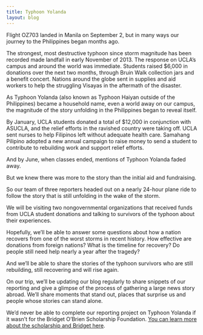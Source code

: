 ```yaml
---
title: Typhoon Yolanda
layout: blog
---
```

Flight OZ703 landed in Manila on September 2, but in many ways our journey to the Philippines began months ago. 

The strongest, most destructive typhoon since storm magnitude has been recorded made landfall in early November of 2013. The response on UCLA’s campus and around the world was immediate. Students raised $6,000 in donations over the next two months, through Bruin Walk collection jars and a benefit concert. Nations around the globe sent in supplies and aid workers to help the struggling Visayas in the aftermath of the disaster. 

As Typhoon Yolanda (also known as Typhoon Haiyan outside of the Philippines) became a household name, even a world away on our campus, the magnitude of the story unfolding in the Philippines began to reveal itself. 

By January, UCLA students donated a total of $12,000 in conjunction with ASUCLA, and the relief efforts in the ravished country were taking off. UCLA sent nurses to help Filipinos left without adequate health care. Samahang Pilipino adopted a new annual campaign to raise money to send a student to contribute to rebuilding work and support relief efforts.

And by June, when classes ended, mentions of Typhoon Yolanda faded away. 

But we knew there was more to the story than the initial aid and fundraising. 

So our team of three reporters headed out on a nearly 24-hour plane ride to follow the story that is still unfolding in the wake of the storm.  

We will be visiting two nongovernmental organizations that received funds from UCLA student donations and talking to survivors of the typhoon about their experiences. 

Hopefully, we’ll be able to answer some questions about how a nation recovers from one of the worst storms in recent history. How effective are donations from foreign nations? What is the timeline for recovery? Do people still need help nearly a year after the tragedy? 

And we’ll be able to share the stories of the typhoon survivors who are still rebuilding, still recovering and will rise again.

On our trip, we’ll be updating our blog regularly to share snippets of our reporting and give a glimpse of the process of gathering a large news story abroad. We’ll share moments that stand out, places that surprise us and people whose stories can stand alone.

We’d never be able to complete our reporting project on Typhoon Yolanda if it wasn’t for the Bridget O’Brien Scholarship Foundation. [You can learn more about the scholarship and Bridget here](http://www.rememberingbridget.com/).
